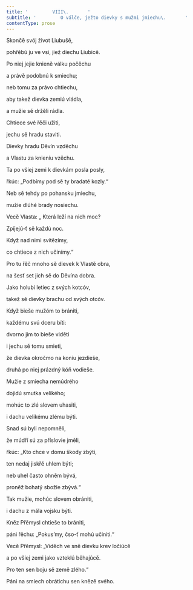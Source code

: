 ```yaml
---
title: '         VIII\.       '
subtitle: '         O válče, ježto dievky s mužmi jmiechu\.       '
contentType: prose
---
```


Skončě svój život Liubušě,

pohřěbú ju ve vsi, jiež diechu Liubicě.

Po niej jejie knieně válku počěchu

a právě podobnú k smiechu;

neb tomu za právo chtiechu,

aby takež dievka zemiú vládla,

a mužie sě držěli rádla.

Chtiece své řěči užiti,

jechu sě hradu staviti.

Dievky hradu Děvín vzděchu

a Vlastu za knieniu vzěchu.

Ta po všiej zemi k dievkám posla posly,

řkúc: „Podbímy pod sě ty bradaté kozly.“

Neb sě tehdy po pohansku jmiechu,

mužie dlúhé brady nosiechu.

Vecě Vlasta: „ Která leží na nich moc?

Zpíjejú-ť sě každú noc.

Když nad nimi svítězímy,

co chtiece z nich učinímy.“

Pro tu řěč mnoho sě dievek k Vlastě obra,

na šesť set jich sě do Děvína dobra.

Jako holubi letiec z svých kotcóv,

takež sě dievky brachu od svých otcóv.

Když bieše mužóm to brániti,

každému svú dceru bíti:

dvorno jim to bieše viděti

i jechu sě tomu smieti,

že dievka okročmo na koniu jezdieše,

druhá po niej prázdný kóň vodieše.

Mužie z smiecha nemúdrého

dojidú smutka velikého;

mohúc to zlé slovem uhasiti,

i dachu velikému zlému býti.

Snad sú byli nepomněli,

že múdří sú za příslovie jměli,

řkúc: „Kto chce v domu škody zbýti,

ten nedaj jiskřě uhlem býti;

neb uhel často ohněm bývá,

proněž bohatý sbožie zbývá.“

Tak mužie, mohúc slovem obrániti,

i dachu z mála vojsku býti.

Kněz Přěmysl chtieše to brániti,

páni řěchu: „Pokus’my, čso-ť mohú učiniti.“

Vecě Přěmysl: „Viděch ve sně dievku krev ločiúcě

a po všiej zemi jako vzteklú běhajúcě.

Pro ten sen boju sě země zlého.“

Páni na smiech obrátichu sen knězě svého.
